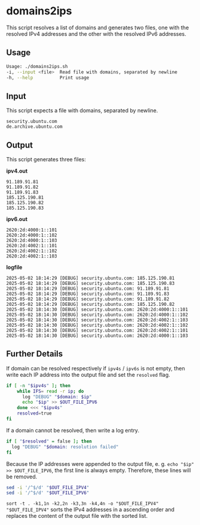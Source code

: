 # domains2ips

This script resolves a list of domains and generates two files, one with the resolved IPv4 addresses and the other with the resolved IPv6 addresses.

## Usage

```sh
Usage: ./domains2ips.sh
-i, --input <file>  Read file with domains, separated by newline
-h, --help          Print usage
```

## Input

This script expects a file with domains, separated by newline.

```
security.ubuntu.com
de.archive.ubuntu.com
```

## Output

This script generates three files:

**ipv4.out**
```
91.189.91.81
91.189.91.82
91.189.91.83
185.125.190.81
185.125.190.82
185.125.190.83
```

**ipv6.out**
```
2620:2d:4000:1::101
2620:2d:4000:1::102
2620:2d:4000:1::103
2620:2d:4002:1::101
2620:2d:4002:1::102
2620:2d:4002:1::103
```

**logfile**
```
2025-05-02 18:14:29 [DEBUG] security.ubuntu.com: 185.125.190.81
2025-05-02 18:14:29 [DEBUG] security.ubuntu.com: 185.125.190.83
2025-05-02 18:14:29 [DEBUG] security.ubuntu.com: 91.189.91.81
2025-05-02 18:14:29 [DEBUG] security.ubuntu.com: 91.189.91.83
2025-05-02 18:14:29 [DEBUG] security.ubuntu.com: 91.189.91.82
2025-05-02 18:14:29 [DEBUG] security.ubuntu.com: 185.125.190.82
2025-05-02 18:14:30 [DEBUG] security.ubuntu.com: 2620:2d:4000:1::101
2025-05-02 18:14:30 [DEBUG] security.ubuntu.com: 2620:2d:4000:1::102
2025-05-02 18:14:30 [DEBUG] security.ubuntu.com: 2620:2d:4002:1::103
2025-05-02 18:14:30 [DEBUG] security.ubuntu.com: 2620:2d:4002:1::102
2025-05-02 18:14:30 [DEBUG] security.ubuntu.com: 2620:2d:4002:1::101
2025-05-02 18:14:30 [DEBUG] security.ubuntu.com: 2620:2d:4000:1::103
```

## Further Details

If domain can be resolved respectively if `ipv4s` / `ipv6s` is not empty, then write each IP address into the output file and set the `resolved` flag.
```sh
if [ -n "$ipv4s" ]; then
    while IFS= read -r ip; do
      log "DEBUG" "$domain: $ip"
      echo "$ip" >> $OUT_FILE_IPV6
    done <<< "$ipv4s"
    resolved=true
fi
```
If a domain cannot be resolved, then write a log entry.
```sh
if [ "$resolved" = false ]; then
  log "DEBUG" "$domain: resolution failed"
fi
```

Because the IP addresses were appended to the output file, e. g. `echo "$ip" >> $OUT_FILE_IPV6`, the first line is always empty.
Therefore, these lines will be removed.

```sh
sed -i '/^$/d' "$OUT_FILE_IPV4"
sed -i '/^$/d' "$OUT_FILE_IPV6"
```

`sort -t . -k1,1n -k2,2n -k3,3n -k4,4n -o "$OUT_FILE_IPV4" "$OUT_FILE_IPV4"` sorts the IPv4 addresses in a ascending order and replaces the content of the output file with the sorted list.
